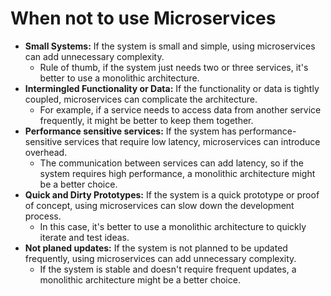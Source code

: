 # When not to use Microservices

- **Small Systems:** If the system is small and simple, using microservices can add unnecessary complexity.
  - Rule of thumb, if the system just needs two or three services, it's better to use a monolithic architecture.
- **Intermingled Functionality or Data:** If the functionality or data is tightly coupled, microservices can complicate the architecture.
  - For example, if a service needs to access data from another service frequently, it might be better to keep them together.
- **Performance sensitive services:** If the system has performance-sensitive services that require low latency, microservices can introduce overhead.
  - The communication between services can add latency, so if the system requires high performance, a monolithic architecture might be a better choice.
- **Quick and Dirty Prototypes:** If the system is a quick prototype or proof of concept, using microservices can slow down the development process.
  - In this case, it's better to use a monolithic architecture to quickly iterate and test ideas.
- **Not planed updates:** If the system is not planned to be updated frequently, using microservices can add unnecessary complexity.
  - If the system is stable and doesn't require frequent updates, a monolithic architecture might be a better choice.
